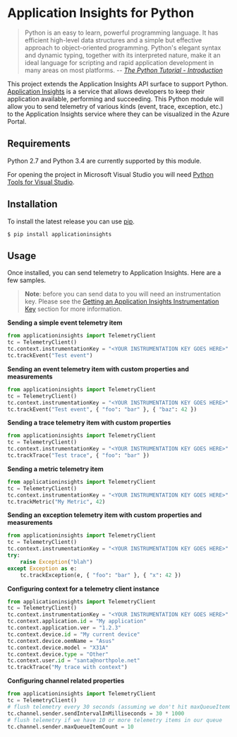 # Application Insights for Python #

>Python is an easy to learn, powerful programming language. It has efficient high-level data structures and a simple but effective approach to object-oriented programming. Python's elegant syntax and dynamic typing, together with its interpreted nature, make it an ideal language for scripting and rapid application development in many areas on most platforms.
> -- <cite>[The Python Tutorial - Introduction](https://docs.python.org/3/tutorial/)</cite>

This project extends the Application Insights API surface to support Python. [Application Insights](http://azure.microsoft.com/en-us/services/application-insights/) is a service that allows developers to keep their application available, performing and succeeding. This Python module will allow you to send telemetry of various kinds (event, trace, exception, etc.) to the Application Insights service where they can be visualized in the Azure Portal. 


## Requirements ##

Python 2.7 and Python 3.4 are currently supported by this module. 

For opening the project in Microsoft Visual Studio you will need [Python Tools for Visual Studio](http://pytools.codeplex.com/).

## Installation ##

To install the latest release you can use [pip](http://www.pip-installer.org/).

```
$ pip install applicationinsights
```

## Usage ##

Once installed, you can send telemetry to Application Insights. Here are a few samples.

>**Note**: before you can send data to you will need an instrumentation key. Please see the [Getting an Application Insights Instrumentation Key](https://github.com/Microsoft/AppInsights-Home/wiki#getting-an-application-insights-instrumentation-key) section for more information.


**Sending a simple event telemetry item**
```python
from applicationinsights import TelemetryClient
tc = TelemetryClient()
tc.context.instrumentationKey = "<YOUR INSTRUMENTATION KEY GOES HERE>"
tc.trackEvent("Test event")
```

**Sending an event telemetry item with custom properties and measurements**
```python
from applicationinsights import TelemetryClient
tc = TelemetryClient()
tc.context.instrumentationKey = "<YOUR INSTRUMENTATION KEY GOES HERE>"
tc.trackEvent("Test event", { "foo": "bar" }, { "baz": 42 })
```

**Sending a trace telemetry item with custom properties**
```python
from applicationinsights import TelemetryClient
tc = TelemetryClient()
tc.context.instrumentationKey = "<YOUR INSTRUMENTATION KEY GOES HERE>"
tc.trackTrace("Test trace", { "foo": "bar" })
```  

**Sending a metric telemetry item**
```python
from applicationinsights import TelemetryClient
tc = TelemetryClient()
tc.context.instrumentationKey = "<YOUR INSTRUMENTATION KEY GOES HERE>"
tc.trackMetric("My Metric", 42)
``` 

**Sending an exception telemetry item with custom properties and measurements**
```python
from applicationinsights import TelemetryClient
tc = TelemetryClient()
tc.context.instrumentationKey = "<YOUR INSTRUMENTATION KEY GOES HERE>"
try:
    raise Exception("blah")
except Exception as e:
    tc.trackException(e, { "foo": "bar" }, { "x": 42 })
```  

**Configuring context for a telemetry client instance**
```python
from applicationinsights import TelemetryClient
tc = TelemetryClient()
tc.context.instrumentationKey = "<YOUR INSTRUMENTATION KEY GOES HERE>"
tc.context.application.id = "My application"
tc.context.application.ver = "1.2.3"
tc.context.device.id = "My current device"
tc.context.device.oemName = "Asus"
tc.context.device.model = "X31A"
tc.context.device.type = "Other"
tc.context.user.id = "santa@northpole.net"
tc.trackTrace("My trace with context")
```  

**Configuring channel related properties**
```python
from applicationinsights import TelemetryClient
tc = TelemetryClient()
# flush telemetry every 30 seconds (assuming we don't hit maxQueueItemCount first)
tc.channel.sender.sendIntervalInMilliseconds = 30 * 1000
# flush telemetry if we have 10 or more telemetry items in our queue
tc.channel.sender.maxQueueItemCount = 10
```



